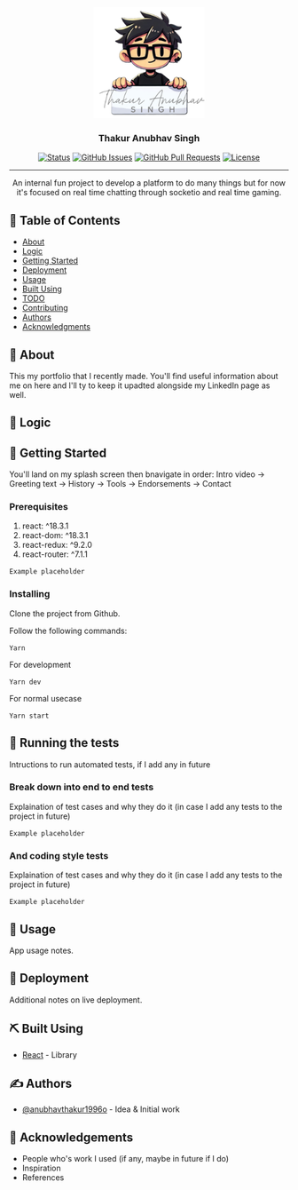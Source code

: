 <p align="center">
  <a href="" rel="noopener">
 <img width=200px height=200px src="src/assets/logo.png" alt="Project logo"></a>
</p>

<h3 align="center">Thakur Anubhav Singh</h3>

<div align="center">

[![Status](https://img.shields.io/badge/status-active-success.svg)]()
[![GitHub Issues](https://img.shields.io/github/issues/kylelobo/The-Documentation-Compendium.svg)](https://github.com/Anubhavthakur1996/portfolio/issues)
[![GitHub Pull Requests](https://img.shields.io/github/issues-pr/kylelobo/The-Documentation-Compendium.svg)](https://github.com/Anubhavthakur1996/portfolio/pulls)
[![License](https://img.shields.io/badge/license-MIT-blue.svg)](/LICENSE)

</div>

---

<p align="center"> An internal fun project to develop a platform to do many things but for now it's focused on real time chatting through socketio and real time gaming.
    <br> 
</p>

## 📝 Table of Contents

- [About](#about)
- [Logic](#logic)
- [Getting Started](#getting_started)
- [Deployment](#deployment)
- [Usage](#usage)
- [Built Using](#built_using)
- [TODO](../TODO.md)
- [Contributing](../CONTRIBUTING.md)
- [Authors](#authors)
- [Acknowledgments](#acknowledgement)

## 🧐 About <a name = "about"></a>

This my portfolio that I recently made. You'll find useful information about me on here and I'll ty to keep it upadted alongside my LinkedIn page as well.

## 🧐 Logic <a name = "logic"></a>

## 🏁 Getting Started <a name = "getting_started"></a>

You'll land on my splash screen then bnavigate in order: Intro video -> Greeting text -> History -> Tools -> Endorsements -> Contact

### Prerequisites

1. react: ^18.3.1
2. react-dom: ^18.3.1
3. react-redux: ^9.2.0
4. react-router: ^7.1.1

```
Example placeholder
```

### Installing

Clone the project from Github.

Follow the following commands:

```
Yarn
```

For development

```
Yarn dev
```

For normal usecase

```
Yarn start
```

## 🔧 Running the tests <a name = "tests"></a>

Intructions to run automated tests, if I add any in future

### Break down into end to end tests

Explaination of test cases and why they do it (in case I add any tests to the project in future)

```
Example placeholder
```

### And coding style tests

Explaination of test cases and why they do it (in case I add any tests to the project in future)

```
Example placeholder
```

## 🎈 Usage <a name="usage"></a>

App usage notes.

## 🚀 Deployment <a name = "deployment"></a>

Additional notes on live deployment.

## ⛏️ Built Using <a name = "built_using"></a>

- [React](https://www.react.dev/) - Library

## ✍️ Authors <a name = "authors"></a>

- [@anubhavthakur1996o](https://github.com/Anubhavthakur1996) - Idea & Initial work

## 🎉 Acknowledgements <a name = "acknowledgement"></a>

- People who's work I used (if any, maybe in future if I do)
- Inspiration
- References
